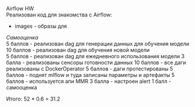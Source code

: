 Airflow HW    
Реализован код для знакомства с Airflow:
- images - образы для 


*Самооценка*  
5 баллов - реализован dag для генерации данных для обучения модели  
10 баллов - реализован dag для обучения новой модели  
5 баллов - реализован dag для ежедневного использования модели
3 балла - реализованы сенсоры готовности данных
10 баллов - все даги реализованы с DockerOperator
5 баллов - даги протестированы
5 баллов - поднят mlflow и туда записаны параметры и артефакты
5 баллов - используется апи MMR
3 балла - настроен alert
1 балл - самооценка

Итого: 52 * 0.6 = 31.2